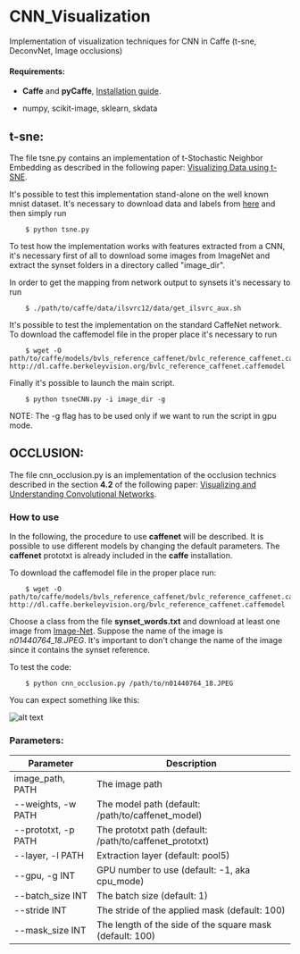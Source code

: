 # CNN_Visualization
Implementation of visualization techniques for CNN in Caffe (t-sne, DeconvNet, Image occlusions)

#### Requirements:

- **Caffe** and **pyCaffe**, [Installation guide](http://caffe.berkeleyvision.org/installation.html).


- numpy, scikit-image, sklearn, skdata


## t-sne:
The file tsne.py contains an implementation of t-Stochastic Neighbor Embedding as described in the following paper: [Visualizing Data using t-SNE](https://lvdmaaten.github.io/publications/papers/JMLR_2008.pdf).

It's possible to test this implementation stand-alone on the well known mnist dataset. It's necessary to download data and labels from [here](https://github.com/azinik/java-deeplearning/tree/master/deeplearning4j-core/src/main/resources) and then simply run

        $ python tsne.py

To test how the implementation works with features extracted from a CNN, it's necessary first of all to download some images from ImageNet and extract the synset folders in a directory  called "image_dir".

In order to get the mapping from network output to synsets it's necessary to run

        $ ./path/to/caffe/data/ilsvrc12/data/get_ilsvrc_aux.sh

It's possible to test the implementation on the standard CaffeNet network. To download the caffemodel file in the proper place it's necessary to run

        $ wget -O path/to/caffe/models/bvls_reference_caffenet/bvlc_reference_caffenet.caffemodel http://dl.caffe.berkeleyvision.org/bvlc_reference_caffenet.caffemodel

Finally it's possible to launch the main script.

        $ python tsneCNN.py -i image_dir -g

NOTE: The -g flag has to be used only if we want to run the script in gpu mode.



## OCCLUSION:
The file cnn_occlusion.py is an implementation of the occlusion technics described in the section **4.2** of the following paper: [Visualizing and Understanding Convolutional Networks](https://www.cs.nyu.edu/~fergus/papers/zeilerECCV2014.pdf).

### How to use
In the following, the procedure to use **caffenet** will be described. It is possible to use different models by changing the default parameters. The **caffenet** prototxt is already included in the **caffe** installation. 

To download the caffemodel file in the proper place run:

        $ wget -O path/to/caffe/models/bvls_reference_caffenet/bvlc_reference_caffenet.caffemodel http://dl.caffe.berkeleyvision.org/bvlc_reference_caffenet.caffemodel

Choose a class from the file **synset_words.txt** and download at least one image from [Image-Net](www.image-net.org).
Suppose the name of the image is *n01440764_18.JPEG*. It's important to don't change the name of the image since it contains the synset reference.

To test the code:

        $ python cnn_occlusion.py /path/to/n01440764_18.JPEG  


You can expect something like this:


![alt text](https://github.com/albioTQ/CNN_Visualization/blob/master/occlusion_output.png)

        
### Parameters:


Parameter | Description
------------ | -------------
image_path, PATH | The image path 
--weights, -w PATH | The model path (default: /path/to/caffenet_model)
--prototxt, -p PATH | The prototxt path (default: /path/to/caffenet_prototxt)
--layer, -l PATH | Extraction layer (default: pool5)
--gpu, -g INT | GPU number to use (default: -1, aka cpu_mode)
--batch_size INT| The batch size (default: 1)
--stride INT | The stride of the applied mask (default: 100)
--mask_size INT | The length of the side of the square mask (default: 100)

        


